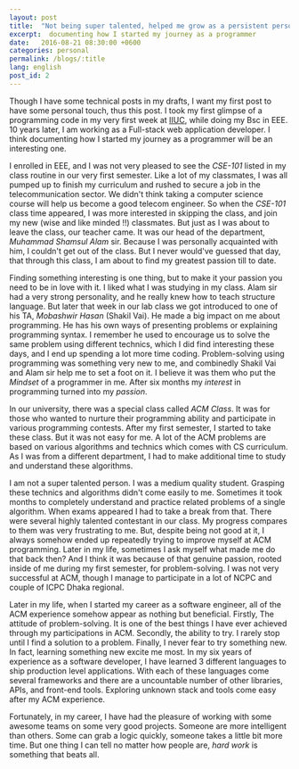 ```yaml
---
layout: post
title:  "Not being super talented, helped me grow as a persistent person"
excerpt:  documenting how I started my journey as a programmer
date:   2016-08-21 08:30:00 +0600
categories: personal
permalink: /blogs/:title
lang: english
post_id: 2
---
```


Though I have some technical posts in my drafts, I want my first post to have some personal touch, thus this post. I took  my first glimpse of a programming code in my very first week at [IIUC](https://www.iiuc.ac.bd/), while doing my Bsc in EEE. 10 years later, I am working as a Full-stack web application developer. I think documenting how I started my journey as a programmer will be an interesting one.

I enrolled in EEE, and I was not very pleased to see the _CSE-101_ listed in my class routine in our very first semester. Like a lot of my classmates, I was all pumped up to finish my curriculum and rushed to secure a job in the telecommunication sector. We didn't think taking a computer science course will help us become a good telecom engineer. So when the _CSE-101_ class time appeared, I was more interested in skipping the class, and join my new (wise and like minded !!) classmates. But just as I was about to leave the class, our teacher came. It was our head of the department, *Muhammad Shamsul Alam* sir. Because I was personally acquainted with him, I couldn't get out of the class. But I never would've guessed that day, that through this class, I am about to find my greatest passion till to date.

Finding something interesting is one thing, but to make it your passion you need to be in love with it. I liked what I was studying in my class. Alam sir had a very strong personality, and he really knew how to teach structure language. But later that week in our lab class we got introduced to one of his TA, *Mobashwir Hasan* (Shakil Vai). He made a big impact on me about programming. He has his own ways of presenting problems or explaining programming syntax. I remember he used to encourage us to solve the same problem using different technics, which I did find interesting these days, and I end up spending a lot more time coding. Problem-solving using programming was something very new to me, and combinedly Shakil Vai and Alam sir help me to set a foot on it. I believe it was them who put the _Mindset_ of a programmer in me. After six months my *interest* in programming turned into my *passion*.

In our university, there was a special class called _ACM Class_. It was for those who wanted to nurture their programming ability and participate in various programming contests. After my first semester, I started to take these class. But it was not easy for me. A lot of the ACM problems are based on various algorithms and technics which comes with CS curriculum. As I was from a different department, I had to make additional time to study and understand these algorithms.

I am not a super talented person. I was a medium quality student. Grasping these technics and algorithms didn't come easily to me. Sometimes it took months to completely understand and practice related problems of a single algorithm. When exams appeared I had to take a break from that. There were several highly talented contestant in our class. My  progress compares to them was very frustrating to me. But, despite being not good at it, I always somehow ended up repeatedly trying to improve myself at ACM programming. Later in my life, sometimes I ask myself what made me do that back then? And I think it was because of that genuine passion, rooted inside of me during my first semester, for problem-solving. I was not very successful at ACM, though I manage to participate in a lot of NCPC and couple of ICPC Dhaka regional.

Later in my life, when I started my career as a software engineer, all of the ACM experience somehow appear as nothing but beneficial. Firstly, The attitude of problem-solving. It is one of the best things I have ever achieved through my participations in ACM. Secondly, the ability to try. I rarely stop until I find a solution to a problem. Finally, I never fear to try something new. In fact, learning something new excite me most. In my six years of experience as a software developer, I have learned 3 different languages to ship production level applications. With each of these languages come several frameworks and there are a uncountable number of other libraries, APIs, and front-end tools. Exploring unknown stack and tools come easy after my ACM experience.

Fortunately, in my career, I have had the pleasure of working with some awesome teams on some very good projects. Someone are more intelligent than others. Some can grab a logic quickly, someone takes a little bit more time.  But one thing I can tell no matter how people are, *hard work* is something that beats all.
